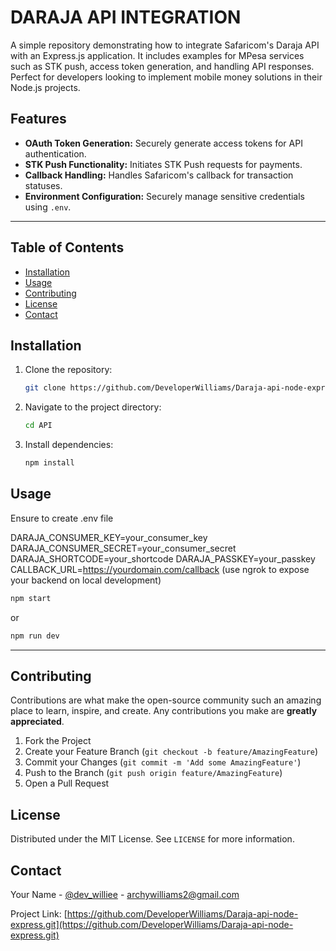 # DARAJA API INTEGRATION

A simple repository demonstrating how to integrate Safaricom's Daraja API with an Express.js application. It includes examples for MPesa services such as STK push, access token generation, and handling API responses. Perfect for developers looking to implement mobile money solutions in their Node.js projects.

## Features

- **OAuth Token Generation:** Securely generate access tokens for API authentication.
- **STK Push Functionality:** Initiates STK Push requests for payments.
- **Callback Handling:** Handles Safaricom's callback for transaction statuses.
- **Environment Configuration:** Securely manage sensitive credentials using `.env`.

---

## Table of Contents

- [Installation](#installation)
- [Usage](#usage)
- [Contributing](#contributing)
- [License](#license)
- [Contact](#contact)

## Installation

1. Clone the repository:
    ```sh
    git clone https://github.com/DeveloperWilliams/Daraja-api-node-express.git
    ```
2. Navigate to the project directory:
    ```sh
    cd API
    ```
3. Install dependencies:
    ```sh
    npm install
    ```

## Usage

Ensure to create .env file

DARAJA_CONSUMER_KEY=your_consumer_key
DARAJA_CONSUMER_SECRET=your_consumer_secret
DARAJA_SHORTCODE=your_shortcode
DARAJA_PASSKEY=your_passkey
CALLBACK_URL=https://yourdomain.com/callback (use  ngrok to expose your backend on local development)



```sh
npm start
```
or

```sh
npm run dev
```

---


## Contributing

Contributions are what make the open-source community such an amazing place to learn, inspire, and create. Any contributions you make are **greatly appreciated**.

1. Fork the Project
2. Create your Feature Branch (`git checkout -b feature/AmazingFeature`)
3. Commit your Changes (`git commit -m 'Add some AmazingFeature'`)
4. Push to the Branch (`git push origin feature/AmazingFeature`)
5. Open a Pull Request

## License

Distributed under the MIT License. See `LICENSE` for more information.

## Contact

Your Name - [@dev_williee](https://x.com/dev_williee) - archywilliams2@gmail.com

Project Link: [https://github.com/DeveloperWilliams/Daraja-api-node-express.git](https://github.com/DeveloperWilliams/Daraja-api-node-express.git)